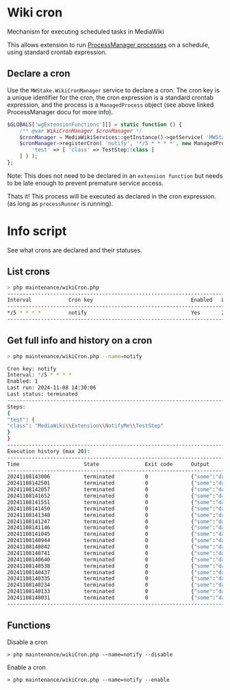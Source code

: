 # Wiki cron
Mechanism for executing scheduled tasks in MediaWiki

This allows extension to run [ProcessManager processes](https://github.com/hallowelt/mwstake-mediawiki-component-processmanager/blob/main/README.md)
 on a schedule, using standard crontab expression.

## Declare a cron

Use the `MWStake.WikiCronManager` service to declare a cron.
The cron key is a unique identifier for the cron, the cron expression is a standard crontab expression,
and the process is a `ManagedProcess` object (see above linked ProcessManager docu for more info).

```php
$GLOBALS['wgExtensionFunctions'][] = static function () {
    /** @var WikiCronManager $cronManager */
    $cronManager = MediaWikiServices::getInstance()->getService( 'MWStake.WikiCronManager' );
    $cronManager->registerCron( 'notify', '*/5 * * * *', new ManagedProcess( [
        'test' => [ 'class' => TestStep::class ]
    ] ) );
};
```
Note: This does not need to be declared in an `extension function` but needs to be late enough to prevent 
premature service access.

Thats it! This process will be executed as declared in the cron expression. (as long as `processRunner` is running).

# Info script

See what crons are declared and their statuses.

## List crons

```bash
> php maintenance/wikiCron.php
--------------------------------------------------------------------------------------------------------------
Interval            Cron key                                Enabled   Last run                 Last Status
--------------------------------------------------------------------------------------------------------------
*/5 * * * *         notify                                  Yes       2024-11-08 14:20:57      terminated
-------------------------------------------------------------------------------------------------------------- 
``` 

## Get full info and history on a cron
    
```bash
> php maintenance/wikiCron.php --name=notify

Cron key: notify
Interval: */5 * * * *
Enabled: 1
Last run: 2024-11-08 14:30:06
Last status: terminated
--------------------------------------------------------------------------------------------------------------
Steps:
{
"test": {
"class": "MediaWiki\\Extension\\NotifyMe\\TestStep"
}
}
--------------------------------------------------------------------------------------------------------------
Execution history (max 20):
--------------------------------------------------------------------------------------------------------------
Time                     State               Exit code      Output
--------------------------------------------------------------------------------------------------------------
20241108143006           terminated          0              {"some":"data"}
20241108142501           terminated          0              {"some":"data"}
20241108142057           terminated          0              {"some":"data"}
20241108141652           terminated          0              {"some":"data"}
20241108141551           terminated          0              {"some":"data"}
20241108141450           terminated          0              {"some":"data"}
20241108141348           terminated          0              {"some":"data"}
20241108141247           terminated          0              {"some":"data"}
20241108141146           terminated          0              {"some":"data"}
20241108141045           terminated          0              {"some":"data"}
20241108140944           terminated          0              {"some":"data"}
20241108140842           terminated          0              {"some":"data"}
20241108140741           terminated          0              {"some":"data"}
20241108140640           terminated          0              {"some":"data"}
20241108140538           terminated          0              {"some":"data"}
20241108140437           terminated          0              {"some":"data"}
20241108140335           terminated          0              {"some":"data"}
20241108140234           terminated          0              {"some":"data"}
20241108140133           terminated          0              {"some":"data"}
20241108140031           terminated          0              {"some":"data"}
--------------------------------------------------------------------------------------------------------------
```

## Functions

Disable a cron
    
    > php maintenance/wikiCron.php --name=notify --disable

Enable a cron
    
    > php maintenance/wikiCron.php --name=notify --enable

